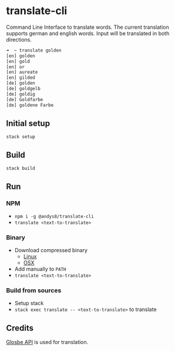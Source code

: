 # translate-cli

Command Line Interface to translate words.
The current translation supports german and english words. Input will be translated in both directions.

```sh
➜  ~ translate golden
[en] golden
[en] gold
[en] or
[en] aureate
[en] gilded
[de] golden
[de] goldgelb
[de] goldig
[de] Goldfarbe
[de] goldene Farbe
```

## Initial setup

`stack setup`

## Build

`stack build`

## Run

### NPM

* `npm i -g @andys8/translate-cli`
* `translate <text-to-translate>`

### Binary

* Download compressed binary
    * [Linux](https://github.com/andys8/translate-cli/raw/master/bin/x86_64-linux/translate.tgz)
    * [OSX](https://github.com/andys8/translate-cli/raw/master/bin/x86_64-osx/translate.tgz)
* Add manually to `PATH`
* `translate <text-to-translate>`

### Build from sources

* Setup stack
* `stack exec translate -- <text-to-translate>` to translate


## Credits

[Glosbe API](https://de.glosbe.com/a-api) is used for translation.
